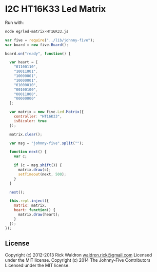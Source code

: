 # I2C HT16K33 Led Matrix

Run with:
```bash
node eg/led-matrix-HT16K33.js
```


```javascript
var five = require("../lib/johnny-five");
var board = new five.Board();

board.on("ready", function() {

  var heart = [
    "01100110",
    "10011001",
    "10000001",
    "10000001",
    "01000010",
    "00100100",
    "00011000",
    "00000000"
  ];

  var matrix = new five.Led.Matrix({ 
    controller: "HT16K33",
    isBicolor: true
  });

  matrix.clear();

  var msg = "johnny-five".split("");

  function next() {
    var c;

    if (c = msg.shift()) {
      matrix.draw(c);
      setTimeout(next, 500);
    }
  }

  next();

  this.repl.inject({
    matrix: matrix,
    heart: function() {
      matrix.draw(heart);
    }
  });
});

```


## License
Copyright (c) 2012-2013 Rick Waldron <waldron.rick@gmail.com>
Licensed under the MIT license.
Copyright (c) 2014 The Johnny-Five Contributors
Licensed under the MIT license.
